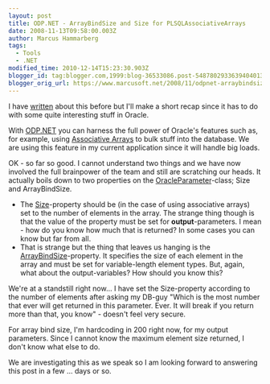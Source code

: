 ```yaml
---
layout: post
title: ODP.NET - ArrayBindSize and Size for PLSQLAssociativeArrays
date: 2008-11-13T09:58:00.003Z
author: Marcus Hammarberg
tags:
  - Tools
  - .NET
modified_time: 2010-12-14T15:23:30.903Z
blogger_id: tag:blogger.com,1999:blog-36533086.post-5487802933639404013
blogger_orig_url: https://www.marcusoft.net/2008/11/odpnet-arraybindsize-and-size-for.html
---
```


I have [written](https://www.marcusoft.net/2008/09/how-to-pass-and-receive-associative.html) about this before but I'll make a short recap since it has to do with some quite interesting stuff in Oracle.

With [ODP.NET](http://www.oracle.com/technology/tech/windows/odpnet/index.html) you can harness the full power of Oracle's features such as, for example, using [Associative Arrays](http://en.wikipedia.org/wiki/Associative_array) to bulk stuff into the database. We are using this feature in my current application since it will handle big loads.

OK - so far so good. I cannot understand two things and we have now involved the full brainpower of the team and still are scratching our heads. It actually boils down to two properties on the [OracleParameter](http://youngcow.net/doc/oracle10g/win.102/b14307/OracleParameterClass.htm)-class; Size and ArrayBindSize.

- The [Size](http://youngcow.net/doc/oracle10g/win.102/b14307/OracleParameterClass.htm#i1012269)-property should be (in the case of using associative arrays) set to the number of elements in the array. The strange thing though is that the value of the property must be set for **output**-parameters. I mean - how do you know how much that is returned? In some cases you can know but far from all.
- That is strange but the thing that leaves us hanging is the [ArrayBindSize](http://youngcow.net/doc/oracle10g/win.102/b14307/OracleParameterClass.htm#i1011933)-property. It specifies the size of each element in the array and must be set for variable-length element types. But, again, what about the output-variables? How should you know this?

We're at a standstill right now... I have set the Size-property according to the number of elements after asking my DB-guy "Which is the most number that ever will get returned in this parameter. Ever. It will break if you return more than that, you know" - doesn't feel very secure.

For array bind size, I'm hardcoding in 200 right now, for my output parameters. Since I cannot know the maximum element size returned, I don't know what else to do.

We are investigating this as we speak so I am looking forward to answering this post in a few ... days or so.

